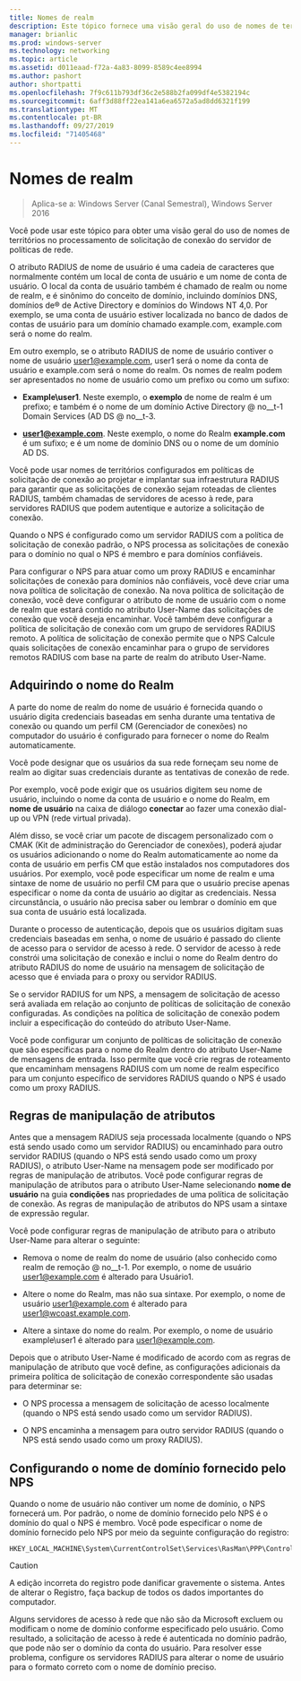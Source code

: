```yaml
---
title: Nomes de realm
description: Este tópico fornece uma visão geral do uso de nomes de territórios no processamento de solicitação de conexão do servidor de políticas de rede no Windows Server 2016.
manager: brianlic
ms.prod: windows-server
ms.technology: networking
ms.topic: article
ms.assetid: d011eaad-f72a-4a83-8099-8589c4ee8994
ms.author: pashort
author: shortpatti
ms.openlocfilehash: 7f9c611b793df36c2e588b2fa099df4e5382194c
ms.sourcegitcommit: 6aff3d88ff22ea141a6ea6572a5ad8dd6321f199
ms.translationtype: MT
ms.contentlocale: pt-BR
ms.lasthandoff: 09/27/2019
ms.locfileid: "71405468"
---
```

# <a name="realm-names"></a>Nomes de realm

>Aplica-se a: Windows Server (Canal Semestral), Windows Server 2016


Você pode usar este tópico para obter uma visão geral do uso de nomes de territórios no processamento de solicitação de conexão do servidor de políticas de rede.

O atributo RADIUS de nome de usuário é uma cadeia de caracteres que normalmente contém um local de conta de usuário e um nome de conta de usuário. O local da conta de usuário também é chamado de realm ou nome de realm, e é sinônimo do conceito de domínio, incluindo domínios DNS, domínios de® de Active Directory e domínios do Windows NT 4,0. Por exemplo, se uma conta de usuário estiver localizada no banco de dados de contas de usuário para um domínio chamado example.com, example.com será o nome do realm.

Em outro exemplo, se o atributo RADIUS de nome de usuário contiver o nome de usuário user1@example.com, user1 será o nome da conta de usuário e example.com será o nome do realm. Os nomes de realm podem ser apresentados no nome de usuário como um prefixo ou como um sufixo:

- **Example\user1**. Neste exemplo, o **exemplo** de nome de realm é um prefixo; e também é o nome de um domínio Active Directory @ no__t-1 Domain Services \(AD DS @ no__t-3.

- <strong>user1@example.com</strong>. Neste exemplo, o nome do Realm **example.com** é um sufixo; e é um nome de domínio DNS ou o nome de um domínio AD DS.

Você pode usar nomes de territórios configurados em políticas de solicitação de conexão ao projetar e implantar sua infraestrutura RADIUS para garantir que as solicitações de conexão sejam roteadas de clientes RADIUS, também chamadas de servidores de acesso à rede, para servidores RADIUS que podem autentique e autorize a solicitação de conexão.

Quando o NPS é configurado como um servidor RADIUS com a política de solicitação de conexão padrão, o NPS processa as solicitações de conexão para o domínio no qual o NPS é membro e para domínios confiáveis.

Para configurar o NPS para atuar como um proxy RADIUS e encaminhar solicitações de conexão para domínios não confiáveis, você deve criar uma nova política de solicitação de conexão. Na nova política de solicitação de conexão, você deve configurar o atributo de nome de usuário com o nome de realm que estará contido no atributo User-Name das solicitações de conexão que você deseja encaminhar. Você também deve configurar a política de solicitação de conexão com um grupo de servidores RADIUS remoto. A política de solicitação de conexão permite que o NPS Calcule quais solicitações de conexão encaminhar para o grupo de servidores remotos RADIUS com base na parte de realm do atributo User-Name.

## <a name="acquiring-the-realm-name"></a>Adquirindo o nome do Realm

A parte do nome de realm do nome de usuário é fornecida quando o usuário digita credenciais baseadas em senha durante uma tentativa de conexão ou quando um perfil CM (Gerenciador de conexões) no computador do usuário é configurado para fornecer o nome do Realm automaticamente.

Você pode designar que os usuários da sua rede forneçam seu nome de realm ao digitar suas credenciais durante as tentativas de conexão de rede.

Por exemplo, você pode exigir que os usuários digitem seu nome de usuário, incluindo o nome da conta de usuário e o nome do Realm, em **nome de usuário** na caixa de diálogo **conectar** ao fazer uma conexão dial-up ou VPN (rede virtual privada).

Além disso, se você criar um pacote de discagem personalizado com o CMAK (Kit de administração do Gerenciador de conexões), poderá ajudar os usuários adicionando o nome do Realm automaticamente ao nome da conta de usuário em perfis CM que estão instalados nos computadores dos usuários. Por exemplo, você pode especificar um nome de realm e uma sintaxe de nome de usuário no perfil CM para que o usuário precise apenas especificar o nome da conta de usuário ao digitar as credenciais. Nessa circunstância, o usuário não precisa saber ou lembrar o domínio em que sua conta de usuário está localizada.

Durante o processo de autenticação, depois que os usuários digitam suas credenciais baseadas em senha, o nome de usuário é passado do cliente de acesso para o servidor de acesso à rede. O servidor de acesso à rede constrói uma solicitação de conexão e inclui o nome do Realm dentro do atributo RADIUS do nome de usuário na mensagem de solicitação de acesso que é enviada para o proxy ou servidor RADIUS.

Se o servidor RADIUS for um NPS, a mensagem de solicitação de acesso será avaliada em relação ao conjunto de políticas de solicitação de conexão configuradas. As condições na política de solicitação de conexão podem incluir a especificação do conteúdo do atributo User-Name.

Você pode configurar um conjunto de políticas de solicitação de conexão que são específicas para o nome do Realm dentro do atributo User-Name de mensagens de entrada. Isso permite que você crie regras de roteamento que encaminham mensagens RADIUS com um nome de realm específico para um conjunto específico de servidores RADIUS quando o NPS é usado como um proxy RADIUS.

## <a name="attribute-manipulation-rules"></a>Regras de manipulação de atributos

Antes que a mensagem RADIUS seja processada localmente (quando o NPS está sendo usado como um servidor RADIUS) ou encaminhado para outro servidor RADIUS (quando o NPS está sendo usado como um proxy RADIUS), o atributo User-Name na mensagem pode ser modificado por regras de manipulação de atributos. Você pode configurar regras de manipulação de atributos para o atributo User-Name selecionando **nome de usuário** na guia **condições** nas propriedades de uma política de solicitação de conexão. As regras de manipulação de atributos do NPS usam a sintaxe de expressão regular.

Você pode configurar regras de manipulação de atributo para o atributo User-Name para alterar o seguinte:

- Remova o nome de realm do nome de usuário \(also conhecido como realm de remoção @ no__t-1. Por exemplo, o nome de usuário user1@example.com é alterado para Usuário1.

- Altere o nome do Realm, mas não sua sintaxe. Por exemplo, o nome de usuário user1@example.com é alterado para user1@wcoast.example.com.

- Altere a sintaxe do nome do realm. Por exemplo, o nome de usuário example\user1 é alterado para user1@example.com.

Depois que o atributo User-Name é modificado de acordo com as regras de manipulação de atributo que você define, as configurações adicionais da primeira política de solicitação de conexão correspondente são usadas para determinar se:

- O NPS processa a mensagem de solicitação de acesso localmente (quando o NPS está sendo usado como um servidor RADIUS).

- O NPS encaminha a mensagem para outro servidor RADIUS (quando o NPS está sendo usado como um proxy RADIUS).

## <a name="configuring-the-nps-supplied-domain-name"></a>Configurando o nome de domínio fornecido pelo NPS

Quando o nome de usuário não contiver um nome de domínio, o NPS fornecerá um. Por padrão, o nome de domínio fornecido pelo NPS é o domínio do qual o NPS é membro. Você pode especificar o nome de domínio fornecido pelo NPS por meio da seguinte configuração do registro:

    
    HKEY_LOCAL_MACHINE\System\CurrentControlSet\Services\RasMan\PPP\ControlProtocols\BuiltIn\DefaultDomain
    

>[!CAUTION]
>A edição incorreta do registro pode danificar gravemente o sistema. Antes de alterar o Registro, faça backup de todos os dados importantes do computador.

Alguns servidores de acesso à rede que não são da Microsoft excluem ou modificam o nome de domínio conforme especificado pelo usuário. Como resultado, a solicitação de acesso à rede é autenticada no domínio padrão, que pode não ser o domínio da conta do usuário. Para resolver esse problema, configure os servidores RADIUS para alterar o nome de usuário para o formato correto com o nome de domínio preciso.
